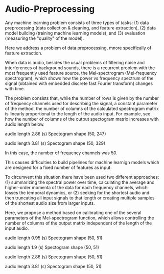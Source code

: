 # Audio-Preprocessing

Any machine learning problem consists of three types of tasks: 
(1) data preprocessing (data collection & cleaning, and feature extraction), 
(2) data model building  (training machine learning models), and 
(3) evaluation (measuring the "quality" of the model). 

Here we address a problem of data preprocessing, mnore specifically of feature extraction.

When data is audio, besides the usual problems of filtering noise and interferences of background sounds, there is a recurrent problem with the most frequently used feature source, the Mel-spectrogram (Mel-frequency spectrogram), which shows how the power vs frequency spectrum of the signal (obtained with embedded discrete fast Fourier transform)  changes with time. 

The problem consists that, while the number of rows is given by the number of frequency channels used for describing the signal, a constant parameter of the method, the number of columns of the calculated spectrogram matrix is linearly proportional to the length of the audio input. For example, see how the number of columns of the output spectogram matrix increases with audio length below.

audio length  2.86 (s)  Spectogram shape  (50, 247)

audio length  3.81 (s)  Spectogram shape  (50, 329)

In this case, the number of frequency channels was 50.

This causes difficulties to build pipelines for machine learnign models which are designed for a fixed number of features as input.

To circumvent this situation there have been used two different approaches: 
(1) summarizing the spectral power over time, calculating the average and higher-order momenta of the data for each frequency channels, which losses the temporal dynamics, or 
(2) seeking for the shortest audio and then truncating all input signals to that length or creating multiple samples of the shortest audio size from larger inputs.  


Here, we propose a method based on calibrating one of the several parameters of the Mel-spectrogram function, which allows controlling the number of columns of the output matrix independent of the length of the input audio.   

audio length  0.95 (s)      Spectogram shape  (50, 51)

 audio length  1.9 (s)      Spectogram shape  (50, 51)

 audio length  2.86 (s)     Spectogram shape  (50, 51)

 audio length  3.81 (s)     Spectogram shape  (50, 51)
 
